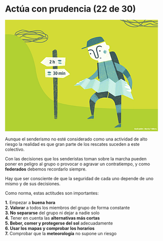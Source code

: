 # Actúa con prudencia (22 de 30)

![Actua con prodencia](img/ACTUA_CON_PRUDENCIA.jpg)

Aunque el senderismo no esté considerado como una actividad de alto riesgo la realidad es que gran parte de los rescates suceden a este colectivo.  

Con las decisiones que los senderistas toman sobre la marcha pueden poner en peligro al grupo o provocar o agravar un contratiempo, y como **federados** debemos recordarlo siempre.  

Hay que ser consciente de que la seguridad de cada uno depende de uno mismo y de sus decisiones.  

Como norma, estas actitudes son importantes:  

  
**1.** Empezar a **buena hora**  
**2\. Valorar** a todos los miembros del grupo de forma constante  
**3\. No separarse** del grupo ni dejar a nadie solo  
**4.** Tener en cuenta las **alternativas más cortas**  
**5\. Beber, comer y protegerse del sol** adecuadamente  
**6\. Usar los mapas y comprobar los horarios**  
**7.** Comprobar que la **meteorología** no supone un riesgo

